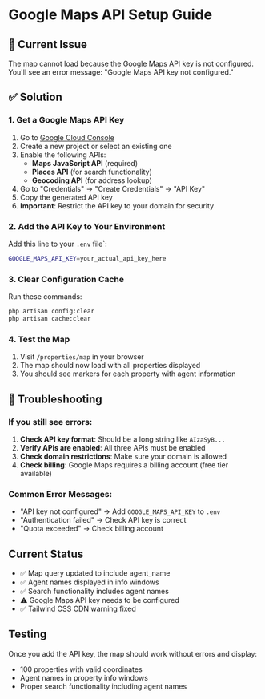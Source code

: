 # Google Maps API Setup Guide

## 🚨 Current Issue
The map cannot load because the Google Maps API key is not configured. You'll see an error message: "Google Maps API key not configured."

## ✅ Solution

### 1. Get a Google Maps API Key
1. Go to [Google Cloud Console](https://console.cloud.google.com/)
2. Create a new project or select an existing one
3. Enable the following APIs:
   - **Maps JavaScript API** (required)
   - **Places API** (for search functionality)
   - **Geocoding API** (for address lookup)
4. Go to "Credentials" → "Create Credentials" → "API Key"
5. Copy the generated API key
6. **Important**: Restrict the API key to your domain for security

### 2. Add the API Key to Your Environment
Add this line to your `.env` file`:
```bash
GOOGLE_MAPS_API_KEY=your_actual_api_key_here
```

### 3. Clear Configuration Cache
Run these commands:
```bash
php artisan config:clear
php artisan cache:clear
```

### 4. Test the Map
1. Visit `/properties/map` in your browser
2. The map should now load with all properties displayed
3. You should see markers for each property with agent information

## 🔧 Troubleshooting

### If you still see errors:
1. **Check API key format**: Should be a long string like `AIzaSyB...`
2. **Verify APIs are enabled**: All three APIs must be enabled
3. **Check domain restrictions**: Make sure your domain is allowed
4. **Check billing**: Google Maps requires a billing account (free tier available)

### Common Error Messages:
- "API key not configured" → Add `GOOGLE_MAPS_API_KEY` to `.env`
- "Authentication failed" → Check API key is correct
- "Quota exceeded" → Check billing account

## Current Status
- ✅ Map query updated to include agent_name
- ✅ Agent names displayed in info windows
- ✅ Search functionality includes agent names
- ⚠️ Google Maps API key needs to be configured
- ✅ Tailwind CSS CDN warning fixed

## Testing
Once you add the API key, the map should work without errors and display:
- 100 properties with valid coordinates
- Agent names in property info windows
- Proper search functionality including agent names
